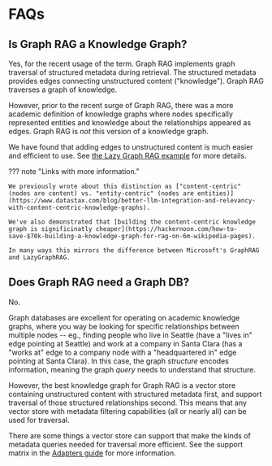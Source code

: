 # FAQs

## Is Graph RAG a Knowledge Graph?

Yes, for the recent usage of the term.
Graph RAG implements graph traversal of structured metadata during retrieval.
The structured metadata provides edges connecting unstructured content ("knowledge").
Graph RAG traverses a graph of knowledge.

However, prior to the recent surge of Graph RAG, there was a more academic definition of knowledge graphs where nodes specifically represented entities and knowledge about the relationships appeared as edges. Graph RAG is *not* this version of a knowledge graph.

We have found that adding edges to unstructured content is much easier and efficient to use.
See [the Lazy Graph RAG example](../examples/lazy-graph-rag.ipynb) for more details.

??? note "Links with more information."

    We previously wrote about this distinction as ["content-centric" (nodes are content) vs. "entity-centric" (nodes are entities)](https://www.datastax.com/blog/better-llm-integration-and-relevancy-with-content-centric-knowledge-graphs).

    We've also demonstrated that [building the content-centric knowledge graph is significinatly cheaper](https://hackernoon.com/how-to-save-$70k-building-a-knowledge-graph-for-rag-on-6m-wikipedia-pages).

    In many ways this mirrors the difference between Microsoft's GraphRAG and LazyGraphRAG.

## Does Graph RAG need a Graph DB?

No.

Graph databases are excellent for operating on academic knowledge graphs, where you way be looking for specific relationships between multiple nodes -- eg., finding people who live in Seattle (have a "lives in" edge pointing at Seattle) and work at a company in Santa Clara (has a "works at" edge to a company node with a "headquartered in" edge pointing at Santa Clara). In this case, the graph *structure* encodes information, meaning the graph *query* needs to understand that structure.

However, the best knowledge graph for Graph RAG is a vector store containing unstructured content with structured metadata first, and support traversal of those structured relationships second. This means that any vector store with metadata filtering capabilities (all or nearly all) can be used for traversal.

There are some things a vector store can support that make the kinds of metadata queries needed for traversal more efficient. See the support matrix in the [Adapters guide](../guide/adapters.md) for more information.